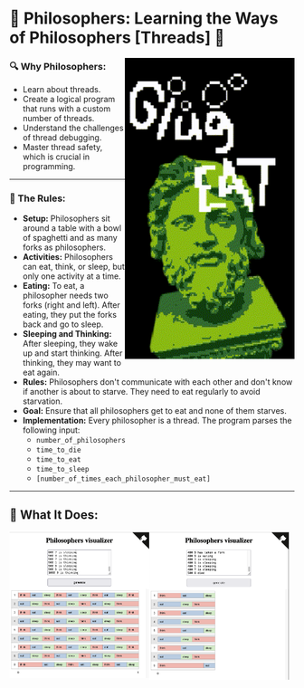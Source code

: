 # 🗿 Philosophers: Learning the Ways of Philosophers [Threads] 🗿

<img src="readme/philo_animate.gif" align="right" width="300px">

### 🔍 Why Philosophers:
- Learn about threads.
- Create a logical program that runs with a custom number of threads.
- Understand the challenges of thread debugging.
- Master thread safety, which is crucial in programming.

---


### 📜 The Rules:

- **Setup:** Philosophers sit around a table with a bowl of spaghetti and as many forks as philosophers.
- **Activities:** Philosophers can eat, think, or sleep, but only one activity at a time.
- **Eating:** To eat, a philosopher needs two forks (right and left). After eating, they put the forks back and go to sleep.
- **Sleeping and Thinking:** After sleeping, they wake up and start thinking. After thinking, they may want to eat again.
- **Rules:** Philosophers don't communicate with each other and don't know if another is about to starve. They need to eat regularly to avoid starvation.
- **Goal:** Ensure that all philosophers get to eat and none of them starves.
- **Implementation:** Every philosopher is a thread. The program parses the following input:
  - `number_of_philosophers`
  - `time_to_die`
  - `time_to_eat`
  - `time_to_sleep`
  - `[number_of_times_each_philosopher_must_eat]`

---

## 🧘 What It Does:

<img src="readme/forever.png" align="left" width="49%">
<img src="readme/rip8.png" align="left" width="49%">
